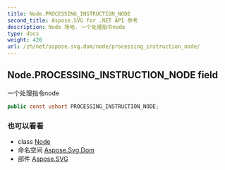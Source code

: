 ```yaml
---
title: Node.PROCESSING_INSTRUCTION_NODE
second_title: Aspose.SVG for .NET API 参考
description: Node 场地. 一个处理指令node
type: docs
weight: 420
url: /zh/net/aspose.svg.dom/node/processing_instruction_node/
---
```

## Node.PROCESSING_INSTRUCTION_NODE field

一个处理指令node

```csharp
public const ushort PROCESSING_INSTRUCTION_NODE;
```

### 也可以看看

* class [Node](../)
* 命名空间 [Aspose.Svg.Dom](../../node/)
* 部件 [Aspose.SVG](../../../)



